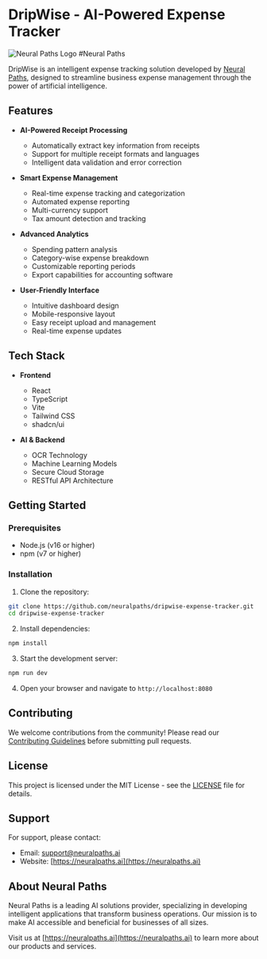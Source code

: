 # DripWise - AI-Powered Expense Tracker

![Neural Paths Logo](https://www.neuralpaths.ai/images/neural-paths-footer.svg) #Neural Paths

DripWise is an intelligent expense tracking solution developed by [Neural Paths](https://neuralpaths.ai), designed to streamline business expense management through the power of artificial intelligence.

## Features

- **AI-Powered Receipt Processing**
  - Automatically extract key information from receipts
  - Support for multiple receipt formats and languages
  - Intelligent data validation and error correction

- **Smart Expense Management**
  - Real-time expense tracking and categorization
  - Automated expense reporting
  - Multi-currency support
  - Tax amount detection and tracking

- **Advanced Analytics**
  - Spending pattern analysis
  - Category-wise expense breakdown
  - Customizable reporting periods
  - Export capabilities for accounting software

- **User-Friendly Interface**
  - Intuitive dashboard design
  - Mobile-responsive layout
  - Easy receipt upload and management
  - Real-time expense updates

## Tech Stack

- **Frontend**
  - React
  - TypeScript
  - Vite
  - Tailwind CSS
  - shadcn/ui

- **AI & Backend**
  - OCR Technology
  - Machine Learning Models
  - Secure Cloud Storage
  - RESTful API Architecture

## Getting Started

### Prerequisites

- Node.js (v16 or higher)
- npm (v7 or higher)

### Installation

1. Clone the repository:
```bash
git clone https://github.com/neuralpaths/dripwise-expense-tracker.git
cd dripwise-expense-tracker
```

2. Install dependencies:
```bash
npm install
```

3. Start the development server:
```bash
npm run dev
```

4. Open your browser and navigate to `http://localhost:8080`

## Contributing

We welcome contributions from the community! Please read our [Contributing Guidelines](CONTRIBUTING.md) before submitting pull requests.

## License

This project is licensed under the MIT License - see the [LICENSE](LICENSE) file for details.

## Support

For support, please contact:
- Email: support@neuralpaths.ai
- Website: [https://neuralpaths.ai](https://neuralpaths.ai)

## About Neural Paths

Neural Paths is a leading AI solutions provider, specializing in developing intelligent applications that transform business operations. Our mission is to make AI accessible and beneficial for businesses of all sizes.

Visit us at [https://neuralpaths.ai](https://neuralpaths.ai) to learn more about our products and services.
